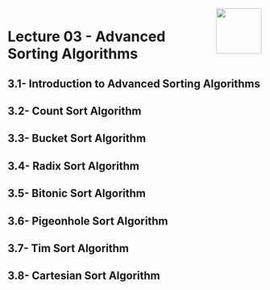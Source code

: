 <img align="right" width="90" height="90" src="https://github.com/cs-MohamedAyman/Computer-Science-Textbooks/blob/master/logos/algorithms.jpg">

# Lecture 03 - Advanced Sorting Algorithms
## 3.1- Introduction to Advanced Sorting Algorithms
## 3.2- Count Sort Algorithm
## 3.3- Bucket Sort Algorithm
## 3.4- Radix Sort Algorithm
## 3.5- Bitonic Sort Algorithm
## 3.6- Pigeonhole Sort Algorithm
## 3.7- Tim Sort Algorithm
## 3.8- Cartesian Sort Algorithm
